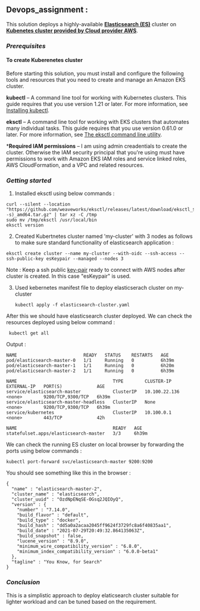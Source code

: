 ## Devops_assignment : 

This solution deploys a highly-available [**Elasticsearch (ES)**](https://www.elastic.co/what-is/elasticsearch) cluster on [**Kubenetes cluster provided by Cloud provider AWS**](https://docs.aws.amazon.com/eks/latest/userguide/clusters.html).


### _Prerequisites_

#### To create Kuberenetes cluster 
Before starting this solution, you must install and configure the following tools and resources that you need to create and manage an Amazon EKS cluster.

**kubectl** – A command line tool for working with Kubernetes clusters. This guide requires that you use version 1.21 or later. For more information, see [Installing kubectl](https://docs.aws.amazon.com/eks/latest/userguide/install-kubectl.html).

**eksctl** – A command line tool for working with EKS clusters that automates many individual tasks. This guide requires that you use version 0.61.0 or later. For more information, see [The eksctl command line utility](https://docs.aws.amazon.com/eks/latest/userguide/eksctl.html).

***Required IAM permissions** – I am using admin creadentials to create the cluster. Otherwise the IAM security principal that you're using must have permissions to work with Amazon EKS IAM roles and service linked roles, AWS CloudFormation, and a VPC and related resources. 

### _Getting started_

1) Installed eksctl using below commands :

 ```
 curl --silent --location "https://github.com/weaveworks/eksctl/releases/latest/download/eksctl_$(uname -s)_amd64.tar.gz" | tar xz -C /tmp
 sudo mv /tmp/eksctl /usr/local/bin
 eksctl version
 ```

2) Created Kubertnetes cluster named 'my-cluster' with 3 nodes as follows to make sure standard functionality of elasticsearch application :

 `eksctl create cluster --name my-cluster --with-oidc --ssh-access --ssh-public-key esKeypair --managed --nodes 3`
 
 Note : Keep a ssh public [key-pair](https://docs.aws.amazon.com/AWSEC2/latest/UserGuide/ec2-key-pairs.html#prepare-key-pair) ready to connect with AWS nodes after cluster is created. In this case "esKeypair" is used.

3) Used kebernetes manifest file to deploy elasticserach cluster on my-cluster
  
   `kubectl apply -f elasticsearch-cluster.yaml`

After this we should have elasticsearch cluster deployed. We can check the resources deployed using below command :

` kubectl get all`

Output :

`````````````
NAME                         READY   STATUS    RESTARTS   AGE
pod/elasticsearch-master-0   1/1     Running   0          6h39m
pod/elasticsearch-master-1   1/1     Running   0          6h20m
pod/elasticsearch-master-2   1/1     Running   0          6h39m

NAME                                    TYPE        CLUSTER-IP      EXTERNAL-IP   PORT(S)             AGE
service/elasticsearch-master            ClusterIP   10.100.22.136   <none>        9200/TCP,9300/TCP   6h39m
service/elasticsearch-master-headless   ClusterIP   None            <none>        9200/TCP,9300/TCP   6h39m
service/kubernetes                      ClusterIP   10.100.0.1      <none>        443/TCP             42h

NAME                                    READY   AGE
statefulset.apps/elasticsearch-master   3/3     6h39m

`````````````

We can check the running ES cluster on local browser by forwarding the ports using below commands :

`kubectl port-forward svc/elasticsearch-master 9200:9200`

You should see something like this in the browser :

````````````````
{
  "name" : "elasticsearch-master-2",
  "cluster_name" : "elasticsearch",
  "cluster_uuid" : "OzdNpENqSE-OGsq2JQIOyQ",
  "version" : {
    "number" : "7.14.0",
    "build_flavor" : "default",
    "build_type" : "docker",
    "build_hash" : "dd5a0a2acaa2045ff9624f3729fc8a6f40835aa1",
    "build_date" : "2021-07-29T20:49:32.864135063Z",
    "build_snapshot" : false,
    "lucene_version" : "8.9.0",
    "minimum_wire_compatibility_version" : "6.8.0",
    "minimum_index_compatibility_version" : "6.0.0-beta1"
  },
  "tagline" : "You Know, for Search"
}
````````````````

### _Conclusion_ 

This is a simplistic approach to deploy elaticsearch cluster suitable for lighter workload and can be tuned based on the requirement.